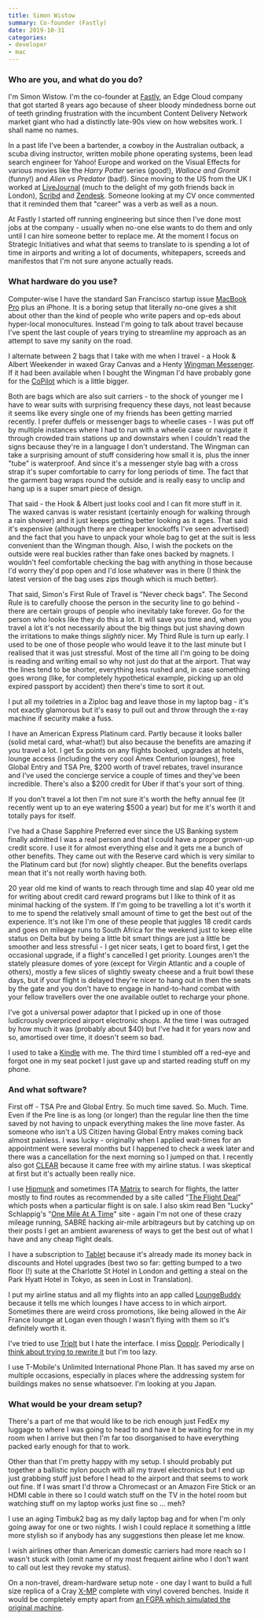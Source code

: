 ```yaml
---
title: Simon Wistow
summary: Co-founder (Fastly)
date: 2019-10-31
categories:
- developer
- mac
---
```


### Who are you, and what do you do?

I'm Simon Wistow. I'm the co-founder at [Fastly][], an Edge Cloud company that got started 8 years ago because of sheer bloody mindedness borne out of teeth grinding frustration with the incumbent Content Delivery Network market giant who had a distinctly late-90s view on how websites work. I shall name no names.

In a past life I've been a bartender, a cowboy in the Australian outback, a scuba diving instructor, written mobile phone operating systems, been lead search engineer for Yahoo! Europe and worked on the Visual Effects for various movies like the _Harry Potter_ series (good!), _Wallace and Gromit_ (funny!) and _Alien vs Predator_ (bad!). Since moving to the US from the UK I worked at [LiveJournal][] (much to the delight of my goth friends back in London), [Scribd][] and [Zendesk][]. Someone looking at my CV once commented that it reminded them that "career" was a verb as well as a noun.

At Fastly I started off running engineering but since then I've done most jobs at the company - usually when no-one else wants to do them and only until I can hire someone better to replace me. At the moment I focus on Strategic Initiatives and what that seems to translate to is spending a lot of time in airports and writing a lot of documents, whitepapers, screeds and manifestos that I'm not sure anyone actually reads. 

### What hardware do you use?

Computer-wise I have the standard San Francisco startup issue [MacBook Pro][macbook-pro] plus an iPhone. It is a boring setup that literally no-one gives a shit about other than the kind of people who write papers and op-eds about hyper-local monocultures. Instead I'm going to talk about travel because I've spent the last couple of years trying to streamline my approach as an attempt to save my sanity on the road.

I alternate between 2 bags that I take with me when I travel - a Hook & Albert Weekender in waxed Gray Canvas and a Henty [Wingman Messenger][wingman-messenger]. If it had been available when I bought the Wingman I'd have probably gone for the [CoPilot][copilot-messenger] which is a little bigger. 

Both are bags which are also suit carriers - to the shock of younger me I have to wear suits with surprising frequency these days, not least because it seems like every single one of my friends has been getting married recently. I prefer duffels or messenger bags to wheelie cases - I was put off by multiple instances where I had to run with a wheelie case or navigate it through crowded train stations up and downstairs when I couldn't read the signs because they're in a language I don't understand. The Wingman can take a surprising amount of stuff considering how small it is, plus the inner "tube" is waterproof. And since it's a messenger style bag with a cross strap it's super comfortable to carry for long periods of time. The fact that the garment bag wraps round the outside and is really easy to unclip and hang up is a super smart piece of design.

That said - the Hook & Albert just looks cool and I can fit more stuff in it. The waxed canvas is water resistant (certainly enough for walking through a rain shower) and it just keeps getting better looking as it ages. That said it's expensive (although there are cheaper knockoffs I've seen advertised) and the fact that you have to unpack your whole bag to get at the suit is less convenient than the Wingman though. Also, I wish the pockets on the outside were real buckles rather than fake ones backed by magnets. I wouldn't feel comfortable checking the bag with anything in those because I'd worry they'd pop open and I'd lose whatever was in there (I think the latest version of the bag uses zips though which is much better).

That said, Simon's First Rule of Travel is "Never check bags". The Second Rule is to carefully choose the person in the security line to go behind - there are certain groups of people who inevitably take forever. Go for the person who looks like they do this a lot. It will save you time and, when you travel a lot it's not necessarily about the big things but just shaving down the irritations to make things _slightly_ nicer. My Third Rule is turn up early. I used to be one of those people who would leave it to the last minute but I realised that it was just stressful. Most of the time all I'm going to be doing is reading and writing email so why not just do that at the airport. That way the lines tend to be shorter, everything less rushed and, in case something goes wrong (like, for completely hypothetical example, picking up an old expired passport by accident) then there's time to sort it out. 

I put all my toiletries in a Ziploc bag and leave those in my laptop bag - it's not exactly glamorous but it's easy to pull out and throw through the x-ray machine if security make a fuss.

I have an American Express Platinum card. Partly because it looks baller (solid metal card, what-what!) but also because the benefits are amazing if you travel a lot. I get 5x points on any flights booked, upgrades at hotels, lounge access (including the very cool Amex Centurion lounges), free Global Entry and TSA Pre, $200 worth of travel rebates, travel insurance and I've used the concierge service a couple of times and they've been incredible. There's also a $200 credit for Uber if that's your sort of thing. 

If you don't travel a lot then I'm not sure it's worth the hefty annual fee (it recently went up to an eye watering $500 a year) but for me it's worth it and totally pays for itself. 

I've had a Chase Sapphire Preferred ever since the US Banking system finally admitted I was a real person and that I could have a proper grown-up credit score. I use it for almost everything else and it gets me a bunch of other benefits. They came out with the Reserve card which is very similar to the Platinum card but (for now) slightly cheaper. But the benefits overlaps mean that it's not really worth having both.

20 year old me kind of wants to reach through time and slap 40 year old me for writing about credit card reward programs but I like to think of it as minimal hacking of the system. If I'm going to be travelling a lot it's worth it to me to spend the relatively small amount of time to get the best out of the experience. It's not like I'm one of these people that juggles 18 credit cards and goes on mileage runs to South Africa for the weekend just to keep elite status on Delta but by being a little bit smart things are just a little be smoother and less stressful - I get nicer seats, I get to board first, I get the occasional upgrade, if a flight's cancelled I get priority. Lounges aren't the stately pleasure domes of yore (except for Virgin Atlantic and a couple of others), mostly a few slices of slightly sweaty cheese and a fruit bowl these days, but if your flight is delayed they're nicer to hang out in then the seats by the gate and you don't have to engage in hand-to-hand combat with your fellow travellers over the one available outlet to recharge your phone.

I've got a universal power adaptor that I picked up in one of those ludicrously overpriced airport electronic shops. At the time I was outraged by how much it was (probably about $40) but I've had it for years now and so, amortised over time, it doesn't seem so bad.

I used to take a [Kindle][] with me. The third time I stumbled off a red-eye and forgot one in my seat pocket I just gave up and started reading stuff on my phone.

### And what software?

First off - TSA Pre and Global Entry. So much time saved. So. Much. Time. Even if the Pre line is as long (or longer) than the regular line then the time saved by not having to unpack everything makes the line move faster. As someone who isn't a US Citizen having Global Entry makes coming back almost painless. I was lucky - originally when I applied wait-times for an appointment were several months but I happened to check a week later and there was a cancellation for the next morning so I jumped on that. I recently also got [CLEAR][] because it came free with my airline status. I was skeptical at first but it's actually been really nice.

I use [Hipmunk][] and sometimes ITA [Matrix][matrix.2] to search for flights, the latter mostly to find routes as recommended by a site called "[The Flight Deal](https://www.theflightdeal.com/ "A site with airline deals.")" which posts when a particular flight is on sale. I also skim read Ben "Lucky" Schlappig's "[One Mile At A Time](https://onemileatatime.com/ "An airline travel and review website.")" site - again I'm not one of these crazy mileage running, SABRE hacking air-mile arbitrageurs but by catching up on their posts I get an ambient awareness of ways to get the best out of what I have and any cheap flight deals.

I have a subscription to [Tablet](https://www.tablethotels.com/ "A hotel chain.") because it's already made its money back in discounts and Hotel upgrades (best two so far: getting bumped to a two floor (!) suite at the Charlotte St Hotel in London and getting a steal on the Park Hyatt Hotel in Tokyo, as seen in Lost in Translation).

I put my airline status and all my flights into an app called [LoungeBuddy][] because it tells me which lounges I have access to in which airport. Sometimes there are weird cross promotions, like being allowed in the Air France lounge at Logan even though I wasn't flying with them so it's definitely worth it.

I've tried to use [TripIt][] but I hate the interface. I miss [Dopplr][]. Periodically [I think about trying to rewrite it](http://www.aaronland.info/weblog/2014/04/21/mirrors/#trips "A post by Aaron Straup Cope about Dopplr.") but I'm too lazy.

I use T-Mobile's Unlimited International Phone Plan. It has saved my arse on multiple occasions, especially in places where the addressing system for buildings makes no sense whatsoever. I'm looking at you Japan.

### What would be your dream setup?

There's a part of me that would like to be rich enough just FedEx my luggage to where I was going to head to and have it be waiting for me in my room when I arrive but then I'm far too disorganised to have everything packed early enough for that to work.

Other than that I'm pretty happy with my setup. I should probably put together a ballistic nylon pouch with all my travel electronics but I end up just grabbing stuff just before I head to the airport and that seems to work out fine. If I was smart I'd throw a Chromecast or an Amazon Fire Stick or an HDMI cable in there so I could watch stuff on the TV in the hotel room but watching stuff on my laptop works just fine so … meh?

I use an aging Timbuk2 bag as my daily laptop bag and for when I'm only going away for one or two nights. I wish I could replace it something a little more stylish so if anybody has any suggestions then please let me know. 

I wish airlines other than American domestic carriers had more reach so I wasn't stuck with (omit name of my most frequent airline who I don't want to call out lest they revoke my status).

On a non-travel, dream-hardware setup note -  one day I want to build a full size replica of a Cray [X-MP][] complete with vinyl covered benches. Inside it would be completely empty apart from [an FGPA which simulated the original machine](http://www.chrisfenton.com/homebrew-cray-1a/ "A post by Chris Fenton about his simulated Cray-1A.").

[clear]: https://www.realmacsoftware.com/clear/ "A to do list app for the Mac and iOS."
[copilot-messenger]: https://henty.cc/shop/travel/copilot-messenger/ "A travel bag."
[dopplr]: https://en.wikipedia.org/wiki/Dopplr "A former social network for travellers."
[fastly]: https://www.fastly.com/ "A CDN."
[hipmunk]: http://web.archive.org/web/20200531143901/http://hipmunk.com:80/ "A service for finding hotels and flights."
[kindle]: http://web.archive.org/web/20230315012831/http://www.amazon.com/Kindle-Ereader-ebook-reader/dp/B007HCCNJU/ "A digital book reader."
[livejournal]: https://www.livejournal.com/ "A journal and community site."
[loungebuddy]: https://www.loungebuddy.com/ "A service for accessing airport lounges."
[macbook-pro]: https://www.apple.com/macbook-pro/ "A laptop."
[matrix.2]: https://matrix.itasoftware.com/ "An airfare search service."
[scribd]: https://en.wikipedia.org/wiki/Scribd "An ebook and audiobook service."
[tripit]: https://www.tripit.com/web "A travel planning web service."
[wingman-messenger]: https://henty.cc/shop/commuter/wingman-messenger/ "A suit and clothing bag."
[x-mp]: https://en.wikipedia.org/wiki/Cray_X-MP "A supercomputer."
[zendesk]: https://www.zendesk.co.jp/#georedirect "A customer service service."
